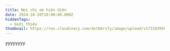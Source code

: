 ```yaml
---
title: Nơi chị em hiện diện
date: 2024-10-20T10:00:00.000Z
hiddenTags:
  - Giới thiệu
thumbnail: https://res.cloudinary.com/dxtb6rv7y/image/upload/v1731039500/NOI_CHI_EM_HIEN_DIEN_thzbv1.jpg
---
```

yyyyyyyy
